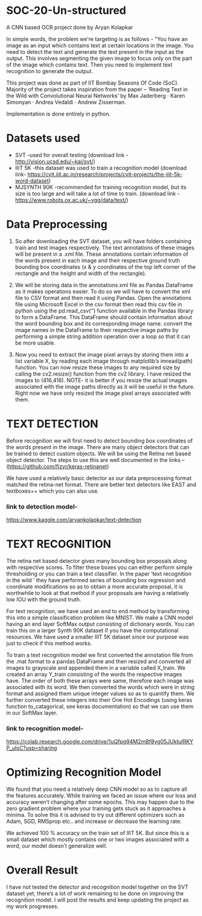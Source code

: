 # SOC-20-Un-structured
A CNN based OCR project done by Aryan Kolapkar
 

In simple words, the problem we're targeting is as follows - "You have an image as an input which contains text at certain locations in the image. You need to detect the text and generate the text present in the input as the output. This involves segmenting the given image to focus only on the part of the image which contains text. Then you need to implement text recognition to generate the output.

This project was done as part of IIT Bombay Seasons Of Code (SoC). Majority of the project takes inspiration from the paper – ‘Reading Text in the Wild with Convolutional Neural Networks’ by Max Jaderberg · Karen Simonyan · Andrea Vedaldi · Andrew Zisserman.

Implementation is done entirely in python.


# Datasets used
*	SVT -used for overall testing   (download link - http://vision.ucsd.edu/~kai/svt/)
*	IIIT 5K -this dataset was used to train a recognition model  (download link- https://cvit.iiit.ac.in/research/projects/cvit-projects/the-iiit-5k-word-dataset)
*	MJSYNTH 90K -recommended for training recognition model, but its size is too large and will take a lot of time to train. (download link - https://www.robots.ox.ac.uk/~vgg/data/text/)

# Data Preprocessing
1.	So after downloading the SVT dataset, you will have folders containing train and test images respectively. The text annotations of these images will be present in a .xml file. These annotations contain information of the words present in each image and their respective ground truth bounding box coordinates (x & y coordinates of the top left corner of the rectangle and the height and width of the rectangle).

2.	We will be storing data in the annotations.xml file as Pandas DataFrame as it makes operations easier. To do so we will have to convert the xml file to CSV format and then read it using Pandas. Open the annotations file using Microsoft Excel in the csv format then read this csv file in python using the pd.read_csv(‘<file path>’) function available in the Pandas library to form a DataFrame. This DataFrame should contain information about the word bounding box and its corresponding image name. convert the image names in the DataFrame to their respective image paths by performing a simple string addition operation over a loop so that it can be more usable.

3.	Now you need to extract the image pixel arrays by storing them into a list variable X, by reading each image through matplotlib’s imread(path) function. You can now resize these images to any required size by calling the cv2.resize() function from the cv2 library. I have resized the images to (416,416). NOTE- it is better if you resize the actual images associated with the image paths directly as it will be useful in the future. Right now we have only resized the image pixel arrays associated with them.

# TEXT DETECTION

Before recognition we will first need to detect bounding box coordinates of the words present in the image. There are many object detectors that can be trained to detect custom objects. We will be using the Retina net based object detector. The steps to use this are well documented in the links – (https://github.com/fizyr/keras-retinanet) 

We have used a relatively basic detector as our data preprocessing format matched the retina-net format. There are better text detectors like EAST and textboxes++ which you can also use.

### link to detection model-
https://www.kaggle.com/aryankolapkar/text-detection
# TEXT RECOGNITION

 The retina net based detector gives many bounding box proposals along with respective scores. To filter these boxes you can either perform simple thresholding or you can train a text classifier. In the paper ‘text recognition in the wild ’ they have performed series of bounding box regression and coordinate modifications so as to obtain a more accurate proposal, it is worthwhile to look at that method if your proposals are having a relatively low IOU with the ground truth.

 For text recognition, we have used an end to end method by transforming this into a simple classification problem like MNIST.
 We make a CNN model having an end layer SoftMax output consisting of dictionary words. You can train this on a larger Synth 90K dataset if you have the computational resources. We have used a smaller IIIT 5K dataset since our purpose was just to check if this method works.

 To train a text recognition model we first converted the annotation file from the .mat format to a pandas DataFrame and then resized and converted all images to grayscale and appended them in a variable called X_train.
 We created an array Y_train consisting of the words the respective images have. The order of both these arrays were same, therefore each image was associated with its word. We then converted the words which were in string format and assigned them unique integer values so as to quantify them. We further converted these integers into their One Hot Encodings (using keras function to_catagorical, see keras documentation) so that we can use them in our SoftMax layer. 

### link to recognition model-
https://colab.research.google.com/drive/1uQfpg94M2mBf8yg05JUktulRKYP_ulsC?usp=sharing
# Optimizing Recognition Model

We found that you need a relatively deep CNN model so as to capture all the features accurately. While training we faced an issue where our loss and accuracy weren’t changing after some epochs. This may happen due to the zero gradient problem where your training gets stuck as it approaches a minima. To solve this it is advised to try out different optimizers such as Adam, SGD, RMSprop etc.. and increase or decrease the learning rate.

We achieved 100 % accuracy on the train set of IIIT 5K. But since this is a small dataset which mostly contains one or two images associated with a word, our model doesn’t generalize well.

# Overall Result

I have not tested the detector and recognition model together on the SVT dataset yet, there’s a lot of work remaining to be done on improving the recognition model. I will post the results and keep updating the project as my work progresses.


